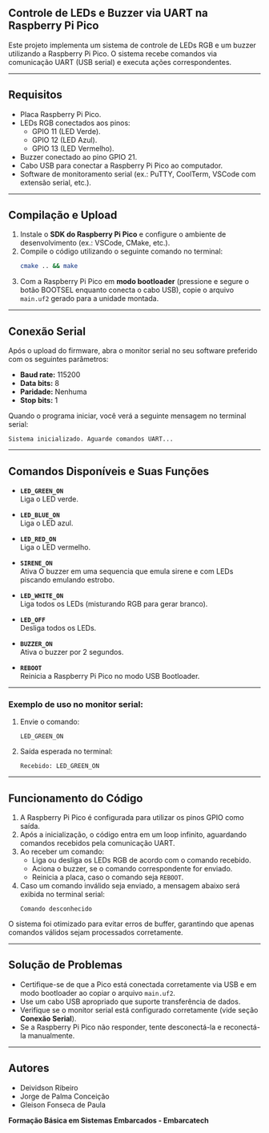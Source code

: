 ## Controle de LEDs e Buzzer via UART na Raspberry Pi Pico

Este projeto implementa um sistema de controle de LEDs RGB e um buzzer utilizando a Raspberry Pi Pico. O sistema recebe comandos via comunicação UART (USB serial) e executa ações correspondentes.

---

## Requisitos

- Placa Raspberry Pi Pico.
- LEDs RGB conectados aos pinos:
  - GPIO 11 (LED Verde).
  - GPIO 12 (LED Azul).
  - GPIO 13 (LED Vermelho).
- Buzzer conectado ao pino GPIO 21.
- Cabo USB para conectar a Raspberry Pi Pico ao computador.
- Software de monitoramento serial (ex.: PuTTY, CoolTerm, VSCode com extensão serial, etc.).

---

## Compilação e Upload

1. Instale o **SDK do Raspberry Pi Pico** e configure o ambiente de desenvolvimento (ex.: VSCode, CMake, etc.).
2. Compile o código utilizando o seguinte comando no terminal:
   ```bash
   cmake .. && make
   ```
3. Com a Raspberry Pi Pico em **modo bootloader** (pressione e segure o botão BOOTSEL enquanto conecta o cabo USB), copie o arquivo `main.uf2` gerado para a unidade montada.

---

## Conexão Serial

Após o upload do firmware, abra o monitor serial no seu software preferido com os seguintes parâmetros:

- **Baud rate:** 115200  
- **Data bits:** 8  
- **Paridade:** Nenhuma  
- **Stop bits:** 1  

Quando o programa iniciar, você verá a seguinte mensagem no terminal serial:

```
Sistema inicializado. Aguarde comandos UART...
```

---

## Comandos Disponíveis e Suas Funções

- **`LED_GREEN_ON`**  
  Liga o LED verde.

- **`LED_BLUE_ON`**  
  Liga o LED azul.

- **`LED_RED_ON`**  
  Liga o LED vermelho.

- **`SIRENE_ON`**  
  Ativa O buzzer em uma sequencia que emula sirene e com LEDs piscando emulando estrobo.

- **`LED_WHITE_ON`**  
  Liga todos os LEDs (misturando RGB para gerar branco).

- **`LED_OFF`**  
  Desliga todos os LEDs.

- **`BUZZER_ON`**  
  Ativa o buzzer por 2 segundos.

- **`REBOOT`**  
  Reinicia a Raspberry Pi Pico no modo USB Bootloader.

---

### Exemplo de uso no monitor serial:
1. Envie o comando:
   ```
   LED_GREEN_ON
   ```
2. Saída esperada no terminal:
   ```
   Recebido: LED_GREEN_ON
   ```

---

## Funcionamento do Código

1. A Raspberry Pi Pico é configurada para utilizar os pinos GPIO como saída.
2. Após a inicialização, o código entra em um loop infinito, aguardando comandos recebidos pela comunicação UART.
3. Ao receber um comando:
   - Liga ou desliga os LEDs RGB de acordo com o comando recebido.
   - Aciona o buzzer, se o comando correspondente for enviado.
   - Reinicia a placa, caso o comando seja `REBOOT`.
4. Caso um comando inválido seja enviado, a mensagem abaixo será exibida no terminal serial:
   ```
   Comando desconhecido
   ```

O sistema foi otimizado para evitar erros de buffer, garantindo que apenas comandos válidos sejam processados corretamente.

---

## Solução de Problemas

- Certifique-se de que a Pico está conectada corretamente via USB e em modo bootloader ao copiar o arquivo `main.uf2`.
- Use um cabo USB apropriado que suporte transferência de dados.
- Verifique se o monitor serial está configurado corretamente (vide seção **Conexão Serial**).
- Se a Raspberry Pi Pico não responder, tente desconectá-la e reconectá-la manualmente.

---

## Autores

- Deividson Ribeiro
- Jorge de Palma Conceição
- Gleison Fonseca de Paula

**Formação Básica em Sistemas Embarcados - Embarcatech**
